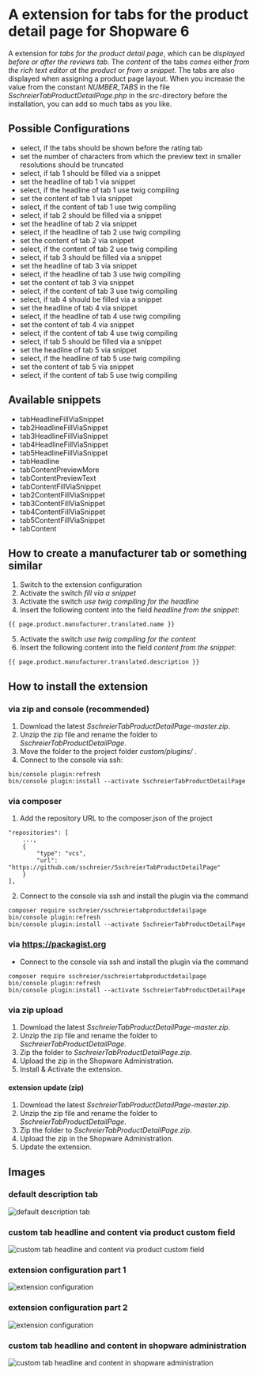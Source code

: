 # A extension for tabs for the product detail page for Shopware 6

A extension for _tabs for the product detail page_, which can be _displayed before or after the reviews tab_. The _content_ of the tabs _comes_ either _from the rich text editor at the product_ or _from a snippet_. The tabs are also displayed when assigning a product page layout. When you increase the value from the constant _NUMBER_TABS_ in the file _SschreierTabProductDetailPage.php_ in the _src_-directory before the installation, you can add so much tabs as you like.

## Possible Configurations 
 - select, if the tabs should be shown before the rating tab
 - set the number of characters from which the preview text in smaller resolutions should be truncated
 - select, if tab 1 should be filled via a snippet
 - set the headline of tab 1 via snippet
 - select, if the headline of tab 1 use twig compiling
 - set the content of tab 1 via snippet
 - select, if the content of tab 1 use twig compiling
 - select, if tab 2 should be filled via a snippet
 - set the headline of tab 2 via snippet
 - select, if the headline of tab 2 use twig compiling
 - set the content of tab 2 via snippet
 - select, if the content of tab 2 use twig compiling
 - select, if tab 3 should be filled via a snippet
 - set the headline of tab 3 via snippet
 - select, if the headline of tab 3 use twig compiling
 - set the content of tab 3 via snippet
 - select, if the content of tab 3 use twig compiling
 - select, if tab 4 should be filled via a snippet
 - set the headline of tab 4 via snippet
 - select, if the headline of tab 4 use twig compiling
 - set the content of tab 4 via snippet
 - select, if the content of tab 4 use twig compiling
 - select, if tab 5 should be filled via a snippet
 - set the headline of tab 5 via snippet
 - select, if the headline of tab 5 use twig compiling
 - set the content of tab 5 via snippet
 - select, if the content of tab 5 use twig compiling

## Available snippets
 - tabHeadlineFillViaSnippet
 - tab2HeadlineFillViaSnippet
 - tab3HeadlineFillViaSnippet
 - tab4HeadlineFillViaSnippet
 - tab5HeadlineFillViaSnippet
 - tabHeadline
 - tabContentPreviewMore
 - tabContentPreviewText
 - tabContentFillViaSnippet
 - tab2ContentFillViaSnippet
 - tab3ContentFillViaSnippet
 - tab4ContentFillViaSnippet
 - tab5ContentFillViaSnippet
 - tabContent

## How to create a manufacturer tab or something similar
1. Switch to the extension configuration
2. Activate the switch _fill via a snippet_
3. Activate the switch _use twig compiling for the headline_
4. Insert the following content into the field _headline from the snippet_:

```
{{ page.product.manufacturer.translated.name }}
```

5. Activate the switch _use twig compiling for the content_
6. Insert the following content into the field _content from the snippet_:

```
{{ page.product.manufacturer.translated.description }}
```

## How to install the extension
### via zip and console (recommended)
1. Download the latest _SschreierTabProductDetailPage-master.zip_.
2. Unzip the zip file and rename the folder to _SschreierTabProductDetailPage_. 
3. Move the folder to the project folder _custom/plugins/_ .
4. Connect to the console via ssh:

```
bin/console plugin:refresh
bin/console plugin:install --activate SschreierTabProductDetailPage
```

### via composer
1. Add the repository URL to the composer.json of the project
```
"repositories": [
    ...,
    {
        "type": "vcs",
        "url": "https://github.com/sschreier/SschreierTabProductDetailPage"
    }
],
```

2. Connect to the console via ssh and install the plugin via the command
```
composer require sschreier/sschreiertabproductdetailpage
bin/console plugin:refresh
bin/console plugin:install --activate SschreierTabProductDetailPage
```

### via https://packagist.org
 - Connect to the console via ssh and install the plugin via the command

 ```
composer require sschreier/sschreiertabproductdetailpage
bin/console plugin:refresh
bin/console plugin:install --activate SschreierTabProductDetailPage
```

### via zip upload
1. Download the latest _SschreierTabProductDetailPage-master.zip_.
2. Unzip the zip file and rename the folder to _SschreierTabProductDetailPage_.
3. Zip the folder to _SschreierTabProductDetailPage.zip_.
4. Upload the zip in the Shopware Administration.
5. Install & Activate the extension.

#### extension update (zip)
1. Download the latest _SschreierTabProductDetailPage-master.zip_.
2. Unzip the zip file and rename the folder to _SschreierTabProductDetailPage_.
3. Zip the folder to _SschreierTabProductDetailPage.zip_.
4. Upload the zip in the Shopware Administration.
5. Update the extension.

## Images

### default description tab

![default description tab](https://www.sebastianschreier.de/plugins/SschreierTabProductDetailPage/SschreierTabProductDetailPage-Image1.jpg)

### custom tab headline and content via product custom field

![custom tab headline and content via product custom field](https://www.sebastianschreier.de/plugins/SschreierTabProductDetailPage/SschreierTabProductDetailPage-Image2.jpg)

### extension configuration part 1

![extension configuration](https://www.sebastianschreier.de/plugins/SschreierTabProductDetailPage/SschreierTabProductDetailPage-Image3.jpg)

### extension configuration part 2

![extension configuration](https://www.sebastianschreier.de/plugins/SschreierTabProductDetailPage/SschreierTabProductDetailPage-Image5.jpg)

### custom tab headline and content in shopware administration

![custom tab headline and content in shopware administration](https://www.sebastianschreier.de/plugins/SschreierTabProductDetailPage/SschreierTabProductDetailPage-Image4.jpg)

